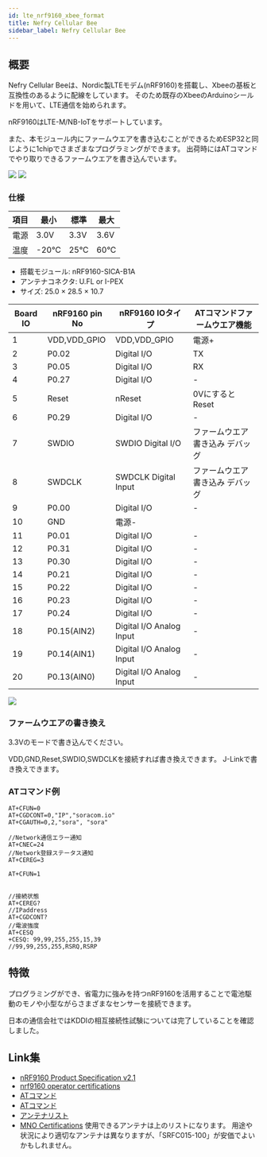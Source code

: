 ```yaml
---
id: lte_nrf9160_xbee_format
title: Nefry Cellular Bee
sidebar_label: Nefry Cellular Bee
---
```


## 概要

Nefry Cellular Beeは、Nordic製LTEモデム(nRF9160)を搭載し、Xbeeの基板と互換性のあるように配線をしています。
そのため既存のXbeeのArduinoシールドを用いて、LTE通信を始められます。

nRF9160はLTE-M/NB-IoTをサポートしています。

また、本モジュール内にファームウエアを書き込むことができるためESP32と同じように1chipでさまざまなプログラミングができます。
出荷時にはATコマンドでやり取りできるファームウエアを書き込んでいます。

![](/img/docs/lte/top.jpg)
![](/img/docs/lte/bottom.jpg)

### 仕様

|項目|最小|標準|最大|
|---|---|---|---|
|電源|3.0V|3.3V|3.6V|
|温度|-20°C|25°C|60°C|

- 搭載モジュール: nRF9160-SICA-B1A
- アンテナコネクタ: U.FL or I-PEX
- サイズ: 25.0 × 28.5 × 10.7

|Board IO|nRF9160 pin No|nRF9160 IOタイプ|ATコマンドファームウエア機能|
|---|---|---|---|
|1|VDD,VDD_GPIO|VDD,VDD_GPIO|電源+|
|2|P0.02|Digital I/O|TX|
|3|P0.05|Digital I/O|RX|
|4|P0.27|Digital I/O|-|
|5|Reset|nReset|0VにするとReset|
|6|P0.29|Digital I/O|-|
|7|SWDIO|SWDIO Digital I/O|ファームウエア書き込み デバッグ|
|8|SWDCLK|SWDCLK Digital Input|ファームウエア書き込み デバッグ|
|9|P0.00|Digital I/O|-|
|10|GND|電源-|
|11|P0.01|Digital I/O|-|
|12|P0.31|Digital I/O|-|
|13|P0.30|Digital I/O|-|
|14|P0.21|Digital I/O|-|
|15|P0.22|Digital I/O|-|
|16|P0.23|Digital I/O|-|
|17|P0.24|Digital I/O|-|
|18|P0.15(AIN2)|Digital I/O Analog Input|-|
|19|P0.14(AIN1)|Digital I/O Analog Input|-|
|20|P0.13(AIN0)|Digital I/O Analog Input|-|

![](/img/docs/lte/circuit.png)

### ファームウエアの書き換え

3.3Vのモードで書き込んでください。

VDD,GND,Reset,SWDIO,SWDCLKを接続すれば書き換えできます。
J-Linkで書き換えできます。

### ATコマンド例

```
AT+CFUN=0
AT+CGDCONT=0,"IP","soracom.io"
AT+CGAUTH=0,2,"sora", "sora"

//Network通信エラー通知
AT+CNEC=24
//Network登録ステータス通知
AT+CEREG=3

AT+CFUN=1


//接続状態
AT+CEREG?
//IPaddress
AT+CGDCONT?
//電波強度
AT+CESQ
+CESQ: 99,99,255,255,15,39
//99,99,255,255,RSRQ,RSRP
```

## 特徴

プログラミングができ、省電力に強みを持つnRF9160を活用することで電池駆動のモノや小型ながらさまざまなセンサーを接続できます。

日本の通信会社ではKDDIの相互接続性試験については完了していることを確認しました。

## Link集

- [nRF9160 Product Specification v2.1](https://infocenter.nordicsemi.com/pdf/nRF9160_PS_v2.1.pdf)
- [nrf9160 operator certifications](https://infocenter.nordicsemi.com/index.jsp?topic=/comp_matrix_nrf9160/COMP/nrf9160/nrf9160_operator_certifications.html)
- [ATコマンド](https://infocenter.nordicsemi.com/index.jsp?topic=%2Fref_at_commands%2FREF%2Fat_commands%2Fintro.html)
- [ATコマンド](https://developer.nordicsemi.com/nRF_Connect_SDK/doc/latest/nrf/applications/serial_lte_modem/README.html#nrf9160-serial-lte-modem)
- [アンテナリスト](https://www.nordicsemi.com/Products/Low-power-cellular-IoT/nRF9160-Revision-1-global-and-regulatory-certifications)
- [MNO Certifications](https://www.nordicsemi.com/Products/Low-power-cellular-IoT/nRF9160-Certifications/Mobile-network-operator)
使用できるアンテナは上のリストになります。
用途や状況により適切なアンテナは異なりますが、「SRFC015-100」が安価でよいかもしれません。

